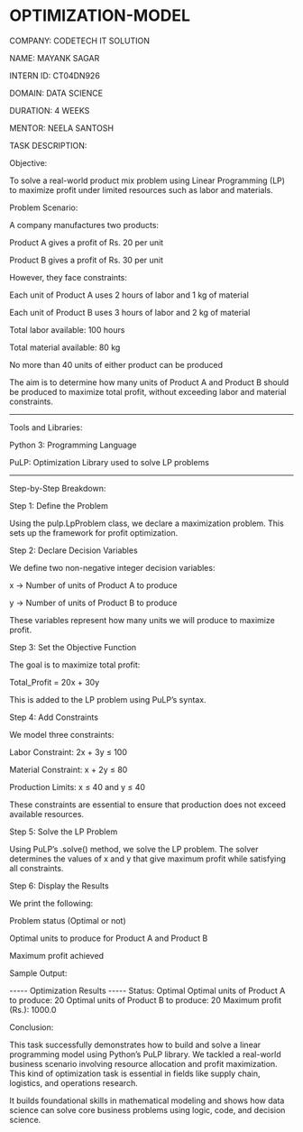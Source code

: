 # OPTIMIZATION-MODEL

COMPANY: CODETECH IT SOLUTION

NAME: MAYANK SAGAR

INTERN ID: CT04DN926

DOMAIN: DATA SCIENCE

DURATION: 4 WEEKS

MENTOR: NEELA SANTOSH

TASK DESCRIPTION:

Objective:

To solve a real-world product mix problem using Linear Programming (LP) to maximize profit under limited resources such as labor and materials.


Problem Scenario:

A company manufactures two products:

Product A gives a profit of Rs. 20 per unit

Product B gives a profit of Rs. 30 per unit


However, they face constraints:

Each unit of Product A uses 2 hours of labor and 1 kg of material

Each unit of Product B uses 3 hours of labor and 2 kg of material

Total labor available: 100 hours

Total material available: 80 kg

No more than 40 units of either product can be produced


The aim is to determine how many units of Product A and Product B should be produced to maximize total profit, without exceeding labor and material constraints.


---

Tools and Libraries:

Python 3: Programming Language

PuLP: Optimization Library used to solve LP problems



---

Step-by-Step Breakdown:

Step 1: Define the Problem

Using the pulp.LpProblem class, we declare a maximization problem. This sets up the framework for profit optimization.

Step 2: Declare Decision Variables

We define two non-negative integer decision variables:

x → Number of units of Product A to produce

y → Number of units of Product B to produce


These variables represent how many units we will produce to maximize profit.

Step 3: Set the Objective Function

The goal is to maximize total profit:

Total_Profit = 20x + 30y

This is added to the LP problem using PuLP’s syntax.

Step 4: Add Constraints

We model three constraints:

Labor Constraint: 2x + 3y ≤ 100

Material Constraint: x + 2y ≤ 80

Production Limits: x ≤ 40 and y ≤ 40


These constraints are essential to ensure that production does not exceed available resources.

Step 5: Solve the LP Problem

Using PuLP’s .solve() method, we solve the LP problem. The solver determines the values of x and y that give maximum profit while satisfying all constraints.

Step 6: Display the Results

We print the following:

Problem status (Optimal or not)

Optimal units to produce for Product A and Product B

Maximum profit achieved


Sample Output:

----- Optimization Results -----
Status: Optimal
Optimal units of Product A to produce: 20
Optimal units of Product B to produce: 20
Maximum profit (Rs.): 1000.0

Conclusion:

This task successfully demonstrates how to build and solve a linear programming model using Python’s PuLP library. We tackled a real-world business scenario involving resource allocation and profit maximization. This kind of optimization task is essential in fields like supply chain, logistics, and operations research.

It builds foundational skills in mathematical modeling and shows how data science can solve core business problems using logic, code, and decision science.
